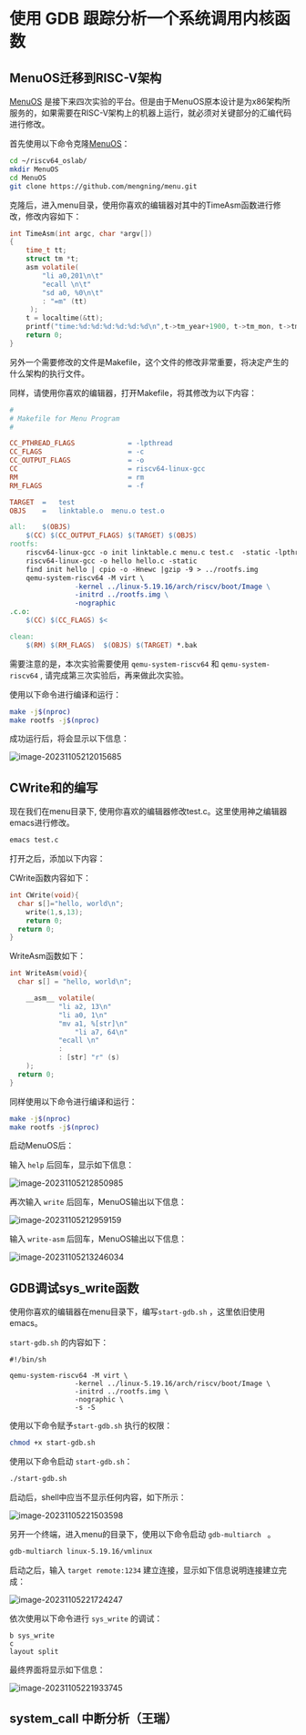 # 使用 GDB 跟踪分析一个系统调用内核函数

## MenuOS迁移到RISC-V架构

[MenuOS](https://github.com/mengning/menu/tree/master) 是接下来四次实验的平台。但是由于MenuOS原本设计是为x86架构所服务的，如果需要在RISC-V架构上的机器上运行，就必须对关键部分的汇编代码进行修改。

首先使用以下命令克隆[MenuOS](https://github.com/mengning/menu/tree/master)：

```bash
cd ~/riscv64_oslab/
mkdir MenuOS
cd MenuOS
git clone https://github.com/mengning/menu.git
```

克隆后，进入menu目录，使用你喜欢的编辑器对其中的TimeAsm函数进行修改，修改内容如下：

```c
int TimeAsm(int argc, char *argv[])
{
    time_t tt;
    struct tm *t;
    asm volatile(
        "li a0,201\n\t"
        "ecall \n\t"
        "sd a0, %0\n\t"
        : "=m" (tt)
     );
    t = localtime(&tt);
    printf("time:%d:%d:%d:%d:%d:%d\n",t->tm_year+1900, t->tm_mon, t->tm_mday, t->tm_hour, t->tm_min, t->tm_sec);
    return 0;
}
```

另外一个需要修改的文件是Makefile，这个文件的修改非常重要，将决定产生的什么架构的执行文件。

同样，请使用你喜欢的编辑器，打开Makefile，将其修改为以下内容：

```makefile
#
# Makefile for Menu Program
#

CC_PTHREAD_FLAGS			 = -lpthread
CC_FLAGS                     = -c 
CC_OUTPUT_FLAGS				 = -o
CC                           = riscv64-linux-gcc
RM                           = rm
RM_FLAGS                     = -f

TARGET  =   test
OBJS    =   linktable.o  menu.o test.o

all:	$(OBJS)
	$(CC) $(CC_OUTPUT_FLAGS) $(TARGET) $(OBJS) 
rootfs:
	riscv64-linux-gcc -o init linktable.c menu.c test.c  -static -lpthread
	riscv64-linux-gcc -o hello hello.c -static
	find init hello | cpio -o -Hnewc |gzip -9 > ../rootfs.img
	qemu-system-riscv64 -M virt \
			    -kernel ../linux-5.19.16/arch/riscv/boot/Image \
		        -initrd ../rootfs.img \
                -nographic
.c.o:
	$(CC) $(CC_FLAGS) $<

clean:
	$(RM) $(RM_FLAGS)  $(OBJS) $(TARGET) *.bak
```

需要注意的是，本次实验需要使用 `qemu-system-riscv64` 和 `qemu-system-riscv64` , 请完成第三次实验后，再来做此次实验。

使用以下命令进行编译和运行：

```bash
make -j$(nproc)
make rootfs -j$(nproc)
```

成功运行后，将会显示以下信息：

![image-20231105212015685](https://ellog.oss-cn-beijing.aliyuncs.com/ossimgs/image-20231105212015685.png)

## CWrite和的编写

现在我们在menu目录下, 使用你喜欢的编辑器修改test.c。这里使用神之编辑器emacs进行修改。

```bash
emacs test.c
```

打开之后，添加以下内容：

CWrite函数内容如下：

```C
int CWrite(void){
  char s[]="hello, world\n";
	write(1,s,13);
	return 0;
  return 0;
}
```

WriteAsm函数如下：

```c
int WriteAsm(void){
  char s[] = "hello, world\n";

    __asm__ volatile(
		    "li a2, 13\n"
		    "li a0, 1\n"
		    "mv a1, %[str]\n"
	    	    "li a7, 64\n"
		    "ecall \n"
		    :
		    : [str] "r" (s)
    );
  return 0;
}
```

同样使用以下命令进行编译和运行：

```bash
make -j$(nproc)
make rootfs -j$(nproc)
```

启动MenuOS后：

输入 `help` 后回车，显示如下信息：

![image-20231105212850985](https://ellog.oss-cn-beijing.aliyuncs.com/ossimgs/image-20231105212850985.png)

再次输入 `write` 后回车，MenuOS输出以下信息：

![image-20231105212959159](https://ellog.oss-cn-beijing.aliyuncs.com/ossimgs/image-20231105212959159.png)

输入 `write-asm` 后回车，MenuOS输出以下信息：

![image-20231105213246034](https://ellog.oss-cn-beijing.aliyuncs.com/ossimgs/image-20231105213246034.png)

## GDB调试sys_write函数

使用你喜欢的编辑器在menu目录下，编写`start-gdb.sh` ，这里依旧使用emacs。

`start-gdb.sh` 的内容如下：

```shell
#!/bin/sh

qemu-system-riscv64 -M virt \
			    -kernel ../linux-5.19.16/arch/riscv/boot/Image \
		        -initrd ../rootfs.img \
                -nographic \
                -s -S
```

使用以下命令赋予`start-gdb.sh` 执行的权限：

```bash
chmod +x start-gdb.sh
```

使用以下命令启动 `start-gdb.sh`：

```bash
./start-gdb.sh
```

启动后，shell中应当不显示任何内容，如下所示：

![image-20231105221503598](https://ellog.oss-cn-beijing.aliyuncs.com/ossimgs/image-20231105221503598.png)

另开一个终端，进入menu的目录下，使用以下命令启动 `gdb-multiarch ` 。

```bash
gdb-multiarch linux-5.19.16/vmlinux
```

启动之后，输入 `target remote:1234` 建立连接，显示如下信息说明连接建立完成：

![image-20231105221724247](https://ellog.oss-cn-beijing.aliyuncs.com/ossimgs/image-20231105221724247.png)

依次使用以下命令进行 `sys_write` 的调试：

```gdb
b sys_write
c
layout split
```

最终界面将显示如下信息：

![image-20231105221933745](https://ellog.oss-cn-beijing.aliyuncs.com/ossimgs/image-20231105221933745.png)

## system_call 中断分析（王瑞）